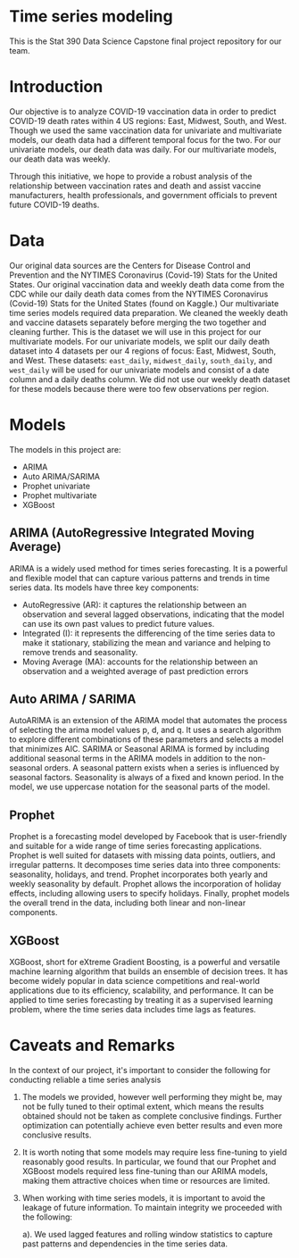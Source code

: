 # Time series modeling

This is the Stat 390 Data Science Capstone final project repository for our team.

# Introduction

Our objective is to analyze COVID-19 vaccination data in order to predict COVID-19 death rates within 4 US regions: East, Midwest, South, and West. Though we used the same vaccination data for univariate and multivariate models, our death data had a different temporal focus for the two. For our univariate models, our death data was daily. For our multivariate models, our death data was weekly. 

Through this initiative, we hope to provide a robust analysis of the relationship between vaccination rates and death and assist vaccine manufacturers, health professionals, and government officials to prevent future COVID-19 deaths.

# Data

Our original data sources are the Centers for Disease Control and Prevention and the NYTIMES Coronavirus (Covid-19) Stats for the United States. Our original vaccination data and weekly death data come from the CDC while our daily death data comes from the NYTIMES Coronavirus (Covid-19) Stats for the United States (found on Kaggle.) Our multivariate time series models required data preparation. We cleaned the weekly death and vaccine datasets separately before merging the two together and cleaning further. This is the dataset we will use in this project for our multivariate models. For our univariate models, we split our daily death dataset into 4 datasets per our 4 regions of focus: East, Midwest, South, and West. These datasets: `east_daily`, `midwest_daily`, `south_daily`, and `west_daily` will be used for our univariate models and consist of a date column and a daily deaths column. We did not use our weekly death dataset for these models because there were too few observations per region.

# Models

The models in this project are:
- ARIMA
- Auto ARIMA/SARIMA
- Prophet univariate
- Prophet multivariate
- XGBoost

## ARIMA (AutoRegressive Integrated Moving Average)

ARIMA is a widely used method for times series forecasting. It is a powerful and flexible model that can capture various patterns and trends in time series data. Its models have three key components:
- AutoRegressive (AR): it captures the relationship between an observation and several lagged observations, indicating that the model can use its own past values to predict future values.
- Integrated (I): it represents the differencing of the time series data to make it stationary, stabilizing the mean and variance and helping to remove trends and seasonality.
- Moving Average (MA): accounts for the relationship between an observation and a weighted average of past prediction errors

## Auto ARIMA / SARIMA

AutoARIMA is an extension of the ARIMA model that automates the process of selecting the arima model values p, d, and q. It uses a search algorithm to explore different combinations of these parameters and selects a model that minimizes AIC. SARIMA or Seasonal ARIMA is formed by including additional seasonal terms in the ARIMA models in addition to the non-seasonal orders. A seasonal pattern exists when a series is influenced by seasonal factors. Seasonality is always of a fixed and known period. In the model, we use uppercase notation for the seasonal parts of the model. 

## Prophet

Prophet is a forecasting model developed by Facebook that is user-friendly and suitable for a wide range of time series forecasting applications. Prophet is well suited for datasets with missing data points, outliers, and irregular patterns. It decomposes time series data into three components: seasonality, holidays, and trend. Prophet incorporates both yearly and weekly seasonality by default. Prophet allows the incorporation of holiday effects, including allowing users to specify holidays. Finally, prophet models the overall trend in the data, including both linear and non-linear components. 

## XGBoost

XGBoost, short for eXtreme Gradient Boosting, is a powerful and versatile machine learning algorithm that builds an ensemble of decision trees. It has become widely popular in data science competitions and real-world applications due to its efficiency, scalability, and performance. It can be applied to time series forecasting by treating it as a supervised learning problem, where the time series data includes time lags as features. 

# Caveats and Remarks

In the context of our project, it's important to consider the following for conducting reliable a time series analysis

1. The models we provided, however well performing they might be, may not be fully tuned to their optimal extent, which means the results obtained should not be taken as complete conclusive findings. Further optimization can potentially achieve even better results and even more conclusive results.
2. It is worth noting that some models may require less fine-tuning to yield reasonably good results. In particular, we found that our Prophet and XGBoost models required less fine-tuning than our ARIMA models, making them attractive choices when time or resources are limited.
3. When working with time series models, it is important to avoid the leakage of future information. To maintain integrity we proceeded with the following:

   a). We used lagged features and rolling window statistics to capture past patterns and dependencies in the time series data.
